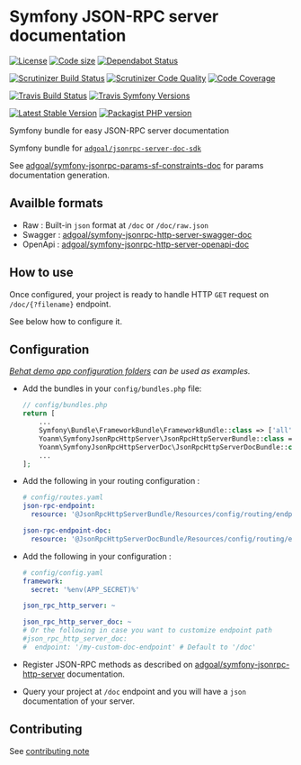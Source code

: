 # Symfony JSON-RPC server documentation
[![License](https://img.shields.io/github/license/adgoal/symfony-jsonrpc-http-server-doc.svg)](https://github.com/adgoal/symfony-jsonrpc-http-server-doc) [![Code size](https://img.shields.io/github/languages/code-size/adgoal/symfony-jsonrpc-http-server-doc.svg)](https://github.com/adgoal/symfony-jsonrpc-http-server-doc) [![Dependabot Status](https://api.dependabot.com/badges/status?host=github&repo=adgoal/symfony-jsonrpc-http-server-doc)](https://dependabot.com)

[![Scrutinizer Build Status](https://img.shields.io/scrutinizer/build/g/adgoal/symfony-jsonrpc-http-server-doc.svg?label=Scrutinizer&logo=scrutinizer)](https://scrutinizer-ci.com/g/adgoal/symfony-jsonrpc-http-server-doc/build-status/master) [![Scrutinizer Code Quality](https://img.shields.io/scrutinizer/g/adgoal/symfony-jsonrpc-http-server-doc/master.svg?logo=scrutinizer)](https://scrutinizer-ci.com/g/adgoal/symfony-jsonrpc-http-server-doc/?branch=master) [![Code Coverage](https://img.shields.io/scrutinizer/coverage/g/adgoal/symfony-jsonrpc-http-server-doc/master.svg?logo=scrutinizer)](https://scrutinizer-ci.com/g/adgoal/symfony-jsonrpc-http-server-doc/?branch=master)

[![Travis Build Status](https://img.shields.io/travis/com/adgoal/symfony-jsonrpc-http-server-doc/master.svg?label=Travis&logo=travis)](https://travis-ci.com/adgoal/symfony-jsonrpc-http-server-doc) <!-- NOT WORKING WITH travis-ci.com [![Travis PHP versions](https://img.shields.io/travis/php-v/adgoal/symfony-jsonrpc-http-server-doc.svg?logo=travis)](https://php.net/) --> [![Travis Symfony Versions](https://img.shields.io/badge/Symfony-v3%20%2F%20v4-8892BF.svg?logo=travis)](https://symfony.com/)

[![Latest Stable Version](https://img.shields.io/packagist/v/adgoal/symfony-jsonrpc-http-server-doc.svg)](https://packagist.org/packages/adgoal/symfony-jsonrpc-http-server-doc) [![Packagist PHP version](https://img.shields.io/packagist/php-v/adgoal/symfony-jsonrpc-http-server-doc.svg)](https://packagist.org/packages/adgoal/symfony-jsonrpc-http-server-doc)

Symfony bundle for easy JSON-RPC server documentation

Symfony bundle for [`adgoal/jsonrpc-server-doc-sdk`](https://raw.githubusercontent.com/adgoal/php-jsonrpc-server-doc-sdk)

See [adgoal/symfony-jsonrpc-params-sf-constraints-doc](https://github.com/adgoal/symfony-jsonrpc-params-sf-constraints-doc) for params documentation generation.

## Availble formats

 - Raw : Built-in `json` format at `/doc` or `/doc/raw.json`
 - Swagger : [adgoal/symfony-jsonrpc-http-server-swagger-doc](https://github.com/adgoal/symfony-jsonrpc-http-server-swagger-doc)
 - OpenApi : [adgoal/symfony-jsonrpc-http-server-openapi-doc](https://github.com/adgoal/symfony-jsonrpc-http-server-openapi-doc)

## How to use

Once configured, your project is ready to handle HTTP `GET` request on `/doc/{?filename}` endpoint.

See below how to configure it.

## Configuration

*[Behat demo app configuration folders](./features/demo_app/) can be used as examples.*

 - Add the bundles in your `config/bundles.php` file:
   ```php
   // config/bundles.php
   return [
       ...
       Symfony\Bundle\FrameworkBundle\FrameworkBundle::class => ['all' => true],
       Yoanm\SymfonyJsonRpcHttpServer\JsonRpcHttpServerBundle::class => ['all' => true],
       Yoanm\SymfonyJsonRpcHttpServerDoc\JsonRpcHttpServerDocBundle::class => ['all' => true],
       ...
   ];
   ```
   
 - Add the following in your routing configuration :
   ```yaml
   # config/routes.yaml
   json-rpc-endpoint:
     resource: '@JsonRpcHttpServerBundle/Resources/config/routing/endpoint.xml'
   
   json-rpc-endpoint-doc:
     resource: '@JsonRpcHttpServerDocBundle/Resources/config/routing/endpoint.xml'
   ```
   
 - Add the following in your configuration :
   ```yaml
   # config/config.yaml
   framework:
     secret: '%env(APP_SECRET)%'

   json_rpc_http_server: ~
   
   json_rpc_http_server_doc: ~
   # Or the following in case you want to customize endpoint path
   #json_rpc_http_server_doc:
   #  endpoint: '/my-custom-doc-endpoint' # Default to '/doc'
   ```
   
 - Register JSON-RPC methods as described on [adgoal/symfony-jsonrpc-http-server](https://github.com/adgoal/symfony-jsonrpc-http-server) documentation.
 
 - Query your project at `/doc` endpoint and you will have a `json` documentation of your server.

## Contributing
See [contributing note](./CONTRIBUTING.md)
